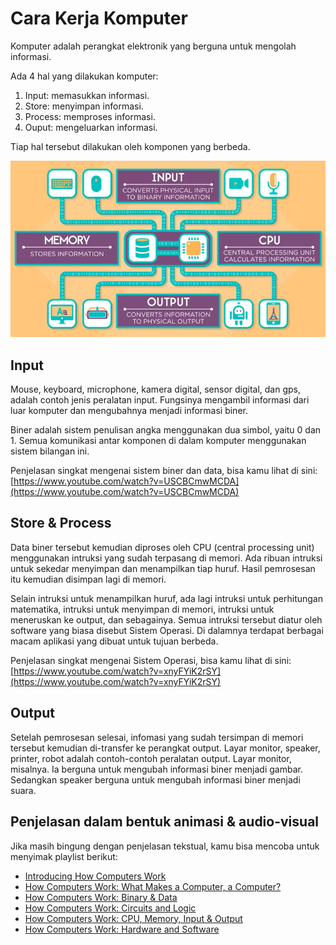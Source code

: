 # Cara Kerja Komputer

Komputer adalah perangkat elektronik yang berguna untuk mengolah informasi. 

Ada 4 hal yang dilakukan komputer:
1. Input: memasukkan informasi.
2. Store: menyimpan informasi. 
3. Process: memproses informasi.
4. Ouput: mengeluarkan informasi.

Tiap hal tersebut dilakukan oleh komponen yang berbeda.

[![komputer](komputer.png)](https://www.youtube.com/watch?v=DKGZlaPlVLY)


## Input
Mouse, keyboard, microphone, kamera digital, sensor digital, dan gps, adalah contoh jenis peralatan input. Fungsinya mengambil informasi dari luar komputer dan mengubahnya menjadi informasi biner. 

Biner adalah sistem penulisan angka menggunakan dua simbol, yaitu 0 dan 1. Semua komunikasi antar komponen di dalam komputer menggunakan sistem bilangan ini.

Penjelasan singkat mengenai sistem biner dan data, bisa kamu lihat di sini: [https://www.youtube.com/watch?v=USCBCmwMCDA](https://www.youtube.com/watch?v=USCBCmwMCDA)

## Store & Process

Data biner tersebut kemudian diproses oleh CPU (central processing unit) menggunakan intruksi yang sudah terpasang di memori. Ada ribuan intruksi untuk sekedar menyimpan dan menampilkan tiap huruf. Hasil pemrosesan itu kemudian disimpan lagi di memori.

Selain intruksi untuk menampilkan huruf, ada lagi intruksi untuk perhitungan matematika, intruksi untuk menyimpan di memori, intruksi untuk meneruskan ke output, dan sebagainya. Semua intruksi tersebut diatur oleh software yang biasa disebut Sistem Operasi. Di dalamnya terdapat berbagai macam aplikasi yang dibuat untuk tujuan berbeda.

Penjelasan singkat mengenai Sistem Operasi, bisa kamu lihat di sini:
[https://www.youtube.com/watch?v=xnyFYiK2rSY](https://www.youtube.com/watch?v=xnyFYiK2rSY)

## Output

Setelah pemrosesan selesai, infomasi yang sudah tersimpan di memori tersebut kemudian di-transfer ke perangkat output. Layar monitor, speaker, printer, robot adalah contoh-contoh peralatan output. Layar monitor, misalnya. Ia berguna untuk mengubah informasi biner menjadi gambar. Sedangkan speaker berguna untuk mengubah informasi biner menjadi suara.


## Penjelasan dalam bentuk animasi & audio-visual

Jika masih bingung dengan penjelasan tekstual, kamu bisa mencoba untuk menyimak playlist berikut: 
- [Introducing How Computers Work](https://www.youtube.com/watch?v=OAx_6-wdslM)
- [How Computers Work: What Makes a Computer, a Computer?](https://www.youtube.com/watch?v=mCq8-xTH7jA)
- [How Computers Work: Binary & Data](https://www.youtube.com/watch?v=USCBCmwMCDA)
- [How Computers Work: Circuits and Logic](https://www.youtube.com/watch?v=ZoqMiFKspAA)
- [How Computers Work: CPU, Memory, Input & Output](https://www.youtube.com/watch?v=DKGZlaPlVLY)
- [How Computers Work: Hardware and Software](https://www.youtube.com/watch?v=xnyFYiK2rSY)

